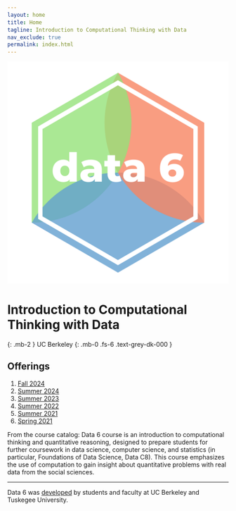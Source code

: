 ```yaml
---
layout: home
title: Home
tagline: Introduction to Computational Thinking with Data
nav_exclude: true
permalink: index.html
---
```


<img src="/assets/data6.png" id="logo"/>

# Introduction to Computational Thinking with Data
{: .mb-2 }
UC Berkeley
{: .mb-0 .fs-6 .text-grey-dk-000 }

## Offerings
1. [Fall 2024](https://data6.org/fa24/)
2. [Summer 2024](https://data6.org/su24/)
3. [Summer 2023](https://data6.org/su23/)
4. [Summer 2022](http://data6.org/su22)
5. [Summer 2021](http://data6.org/su21)
6. [Spring 2021](http://data94.org)

From the course catalog: Data 6 course is an introduction to computational thinking and quantitative reasoning, designed to prepare students for further coursework in data science, computer science, and statistics (in particular, Foundations of Data Science, Data C8). This course emphasizes the use of computation to gain insight about quantitative problems with real data from the social sciences.

<hr>

Data 6 was [developed](https://data6.org/su24/syllabus/#acknowledgements-) by students and faculty at UC Berkeley and Tuskegee University.
